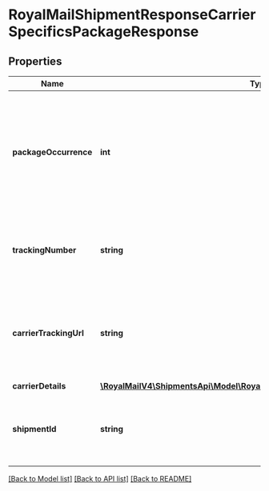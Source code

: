# RoyalMailShipmentResponseCarrierSpecificsPackageResponse

## Properties
Name | Type | Description | Notes
------------ | ------------- | ------------- | -------------
**packageOccurrence** | **int** | Package Occurrence &lt;br /&gt;The package occurrence you gave to the package, or if not provided, the default package occurrence. | [optional] 
**trackingNumber** | **string** | Tracking Number &lt;br /&gt;The tracking number for this package occurrence. | [optional] 
**carrierTrackingUrl** | **string** | Tracking URL &lt;br /&gt;The carrier&#x27;s tracking URL. &lt;br /&gt;Only present if available. | [optional] 
**carrierDetails** | [**\RoyalMailV4\ShipmentsApi\Model\RoyalMailShipmentResponseCarrierSpecifics**](RoyalMailShipmentResponseCarrierSpecifics.md) |  | [optional] 
**shipmentId** | **string** | Shipment Id &lt;br /&gt;Only populated if the service is a non-consignment service. | [optional] 

[[Back to Model list]](../../README.md#documentation-for-models) [[Back to API list]](../../README.md#documentation-for-api-endpoints) [[Back to README]](../../README.md)

